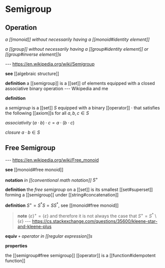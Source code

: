 # Semigroup

## Operation

_a [[monoid]] without necessarily having a [[monoid#identity element]]_

_a [[group]] without necessarily having a [[group#identity element]] or [[group#inverse element]]s_

--- <https://en.wikipedia.org/wiki/Semigroup>

**see** [[algebraic structure]]

**definition** a [[semigroup]] is a [[set]] of elements equipped with a closed associative binary operation --- Wikipedia and me

**definition**

a _semigroup_ is a [[set]] $S$ equipped with a binary [[operator]] $\cdot$ that satisfies the following [[axiom]]s for all $a, b, c \in S$

_associativity_ $(a \cdot b) \cdot c = a \cdot (b \cdot c)$

_closure_ $a \cdot b \in S$

## Free Semigroup

--- <https://en.wikipedia.org/wiki/Free_monoid>

**see** [[monoid#free monoid]]

**notation** _in [[conventional math notation]]_ $S^+$

**definition** the _free semigroup_ on a [[set]] is its smallest [[set#superset]] forming a [[semigroup]] under [[string#concatenation]]

**definition** $S^+ = S^*S = SS^*$, see [[monoid#free monoid]]

> **note** $\{\varepsilon\}^+ = \{\varepsilon\}$ and therefore it is not always the case that $S^+ = S^* \setminus \{\varepsilon\}$ --- <https://cs.stackexchange.com/questions/35600/kleene-star-and-kleene-plus>

**equiv** _`+` operator in [[regular expression]]s_

**properties**

the [[semigroup#free semigroup]] [[operator]] is a [[function#idempotent function]]
